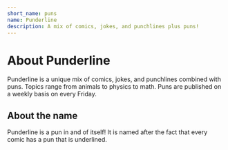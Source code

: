 ```yaml
---
short_name: puns
name: Punderline
description: A mix of comics, jokes, and punchlines plus puns!
---
```

# About Punderline
Punderline is a unique mix of comics, jokes, and punchlines combined with puns. Topics range from animals to physics to math. Puns are published on a weekly basis on every Friday. 

## About the name
Punderline is a pun in and of itself! It is named after the fact that every comic has a pun that is underlined.
